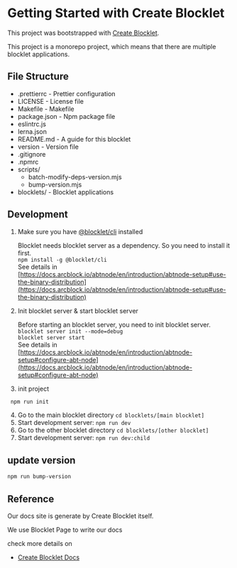 # Getting Started with Create Blocklet

This project was bootstrapped with [Create Blocklet](https://github.com/blocklet/create-blocklet).

This project is a monorepo project, which means that there are multiple blocklet applications.

## File Structure

- .prettierrc - Prettier configuration
- LICENSE - License file
- Makefile - Makefile
- package.json - Npm package file
- eslintrc.js
- lerna.json
- README.md - A guide for this blocklet
- version - Version file
- .gitignore
- .npmrc
- scripts/
  - batch-modify-deps-version.mjs
  - bump-version.mjs
- blocklets/ - Blocklet applications

## Development

1. Make sure you have [@blocklet/cli](https://www.npmjs.com/package/@blocklet/cli) installed

   Blocklet needs blocklet server as a dependency. So you need to install it first.  
   `npm install -g @blocklet/cli`  
   See details in [https://docs.arcblock.io/abtnode/en/introduction/abtnode-setup#use-the-binary-distribution](https://docs.arcblock.io/abtnode/en/introduction/abtnode-setup#use-the-binary-distribution)

2. Init blocklet server & start blocklet server

   Before starting an blocklet server, you need to init blocklet server.  
   `blocklet server init --mode=debug`  
   `blocklet server start`  
   See details in [https://docs.arcblock.io/abtnode/en/introduction/abtnode-setup#configure-abt-node](https://docs.arcblock.io/abtnode/en/introduction/abtnode-setup#configure-abt-node)

3. init project

```bash
 npm run init
```

4. Go to the main blocklet directory `cd blocklets/[main blocklet]`
5. Start development server: `npm run dev`
6. Go to the other blocklet directory `cd blocklets/[other blocklet]`
7. Start development server: `npm run dev:child`

## update version

```bash
npm run bump-version
```

## Reference

Our docs site is generate by Create Blocklet itself.

We use Blocklet Page to write our docs

check more details on

- [Create Blocklet Docs](https://www.createblocklet.dev/docs/en/intro)
